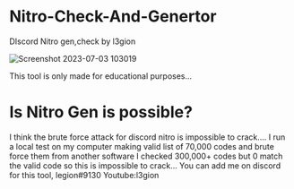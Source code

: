 # Nitro-Check-And-Genertor
DIscord Nitro gen,check by l3gion


![Screenshot 2023-07-03 103019](https://github.com/hackerl3gion/Nitro-Check-And-Genertor/assets/136676724/ced8d53e-4271-47c2-a223-3dea38d4fb3a)


This tool is only made for educational purposes... 

# Is Nitro Gen is possible?

I think the brute force attack for discord nitro is impossible to crack.... 
I run a local test on my computer making valid list of 70,000 codes and brute force them from another software I checked 300,000+ codes but 0 match the valid code
so this is impossible to crack...
You can add me on discord for this tool,
legion#9130
Youtube:l3gion









